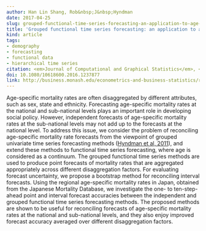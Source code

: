 ```yaml
---
author: Han Lin Shang, Rob&nbsp;J&nbsp;Hyndman
date: 2017-04-25
slug: grouped-functional-time-series-forecasting-an-application-to-age-specific-mortality-rates
title: 'Grouped functional time series forecasting: an application to age-specific mortality rates'
kind: article
tags:
- demography
- forecasting
- functional data
- hierarchical time series
citation: <em>Journal of Computational and Graphical Statistics</em>, <b>26</b>(2), 330-343
doi: 10.1080/10618600.2016.1237877
link: http://business.monash.edu/econometrics-and-business-statistics/research/publications/ebs/wp04-16.pdf
---
```


Age-specific mortality rates are often disaggregated by different attributes, such as sex, state and ethnicity. Forecasting age-specific mortality rates at the national and sub-national levels plays an important role in developing social policy. However, independent forecasts of age-specific mortality rates at the sub-national levels may not add up to the forecasts at the national level. To address this issue, we consider the problem of reconciling age-specific mortality rate forecasts from the viewpoint of grouped univariate time series forecasting methods ([Hyndman et al, 2011](/publications/hierarchical/)), and extend these methods to functional time series forecasting, where age is considered as a continuum. The grouped functional time series methods are used to produce point forecasts of mortality rates that are aggregated appropriately across different disaggregation factors. For evaluating forecast uncertainty, we propose a bootstrap method for reconciling interval forecasts. Using the regional age-specific mortality rates in Japan, obtained from the Japanese Mortality Database, we investigate the one- to ten-step-ahead point and interval forecast accuracies between the independent and grouped functional time series forecasting methods. The proposed methods are shown to be useful for reconciling forecasts of age-specific mortality rates at the national and sub-national levels, and they also enjoy improved forecast accuracy averaged over different disaggregation factors.

